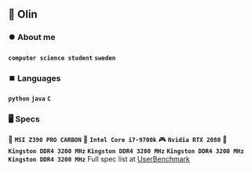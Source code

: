 ## 🔆 Olin

### ⏺️ About me

**`computer science student`** **`sweden`** 

### ⏹️ Languages

**`python`** **`java`** **`C`** 

### 🖥️ Specs

📔 **`MSI Z390 PRO CARBON`**
👾 **`Intel Core i7-9700k`**
🎮 **`Nvidia RTX 2080`**
🎲 **`Kingston DDR4 3200 MHz`** **`Kingston DDR4 3200 MHz`** **`Kingston DDR4 3200 MHz`** **`Kingston DDR4 3200 MHz`**
Full spec list at
        [UserBenchmark](https://www.userbenchmark.com/UserRun/69801292)
    

<!--
**olinwiol/olinwiol** is a ✨ _special_ ✨ repository because its `README.md` (this file) appears on your GitHub profile.

Here are some ideas to get you started:

- 🔭 I’m currently working on ...
- 🌱 I’m currently learning ...
- 👯 I’m looking to collaborate on ...
- 🤔 I’m looking for help with ...
- 💬 Ask me about ...
- 📫 How to reach me: ...
- 😄 Pronouns: ...
- ⚡ Fun fact: ...
-->
